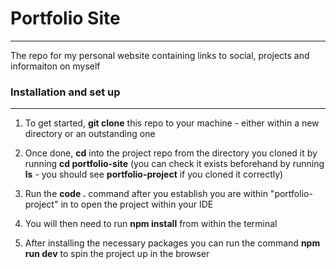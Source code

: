 # Portfolio Site

---

The repo for my personal website containing links to social, projects and informaiton on myself
 

### Installation and set up

---

1. To get started, **git clone** this repo to your machine - either within a new directory or an outstanding one

2. Once done, **cd** into the project repo from the directory you cloned it by running **cd portfolio-site** (you can check it exists beforehand by running **ls** - you should see **portfolio-project** if you cloned it correctly)

3. Run the **code .** command after you establish you are within "portfolio-project" in to open the project within your IDE

4. You will then need to run **npm install** from within the terminal

5. After installing the necessary packages you can run the command **npm run dev** to spin the project up in the browser

